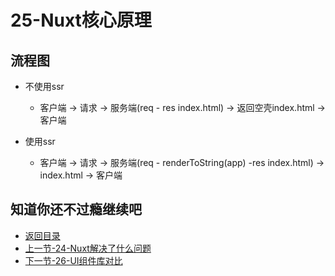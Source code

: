# 25-Nuxt核心原理

## 流程图

* 不使用ssr
    * 客户端 -> 请求 -> 服务端(req - res index.html) -> 返回空壳index.html -> 客户端

* 使用ssr
    * 客户端 -> 请求 -> 服务端(req - renderToString(app) -res index.html) -> index.html -> 客户端

## 知道你还不过瘾继续吧       

* [返回目录](../../README.md)
* [上一节-24-Nuxt解决了什么问题](../02-生态篇/24-Nuxt解决了什么问题.md)
* [下一节-26-UI组件库对比](../02-生态篇/26-UI组件库对比.md)
